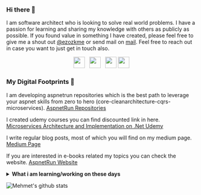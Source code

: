 ### Hi there 👋

I am software architect who is looking to solve real world problems. I have a passion for learning and sharing my knowledge with others as publicly as possible. 
If you found value in something I have created, please feel free to give me a shout out [@ezozkme](https://twitter.com/ezozkme/) or send mail on [mail](mailto:ezozkme@gmail.com). Feel free to reach out in case you want to just get in touch also.

<p align='center'>
<a href="https://www.linkedin.com/in/mehmet-%C3%B6zkaya-444a935/"><img height="30" src="https://github.com/singhkshitij/singhkshitij/blob/master/linkedin.png?raw=true"></a>&nbsp;&nbsp;
<a href="https://twitter.com/ezozkme"><img height="30" src="https://github.com/singhkshitij/singhkshitij/blob/master/twitter.png?raw=true"></a>&nbsp;&nbsp;
<a href="mailto:ezozkme@gmail.com"><img height="30" src="https://github.com/singhkshitij/singhkshitij/blob/master/mail.png?raw=true"></a>
<a href="https://aspnetrun.azurewebsites.net/"><img height="30" src="https://github.com/singhkshitij/singhkshitij/blob/master/blog.png?raw=true"></a>
</p>

### My Digital Footprints 🌱

I am developing aspnetrun repositories which is the best path to leverage your aspnet skills from zero to hero (core-cleanarchitecture-cqrs-microservices). [AspnetRun Repositories](https://github.com/aspnetrun)

I created udemy courses you can find discounted link in here. [Microservices Architecture and Implementation on .Net Udemy](https://www.udemy.com/course/microservices-architecture-and-implementation-on-dotnet/?referralCode=FA6BAE225A0B6F0B7BB7)

I write regular blog posts, most of which you will find on my medium page. [Medium Page](https://medium.com/aspnetrun)

If you are interested in e-books related my topics you can check the website. [AspnetRun Website](https://aspnetrun.azurewebsites.net/)

<details>
 <summary><strong>What i am learning/working on these days</strong></summary>
   - Identity Server 4 <br/>
   - Serverless Architecture <br/>
   - .NET 5 <br/>
   - Video Editing <br/>   
</details>

![Mehmet's github stats](https://github-readme-stats.vercel.app/api?username=mehmetozkaya&show_icons=true&hide=["prs","issues","contribs"])

